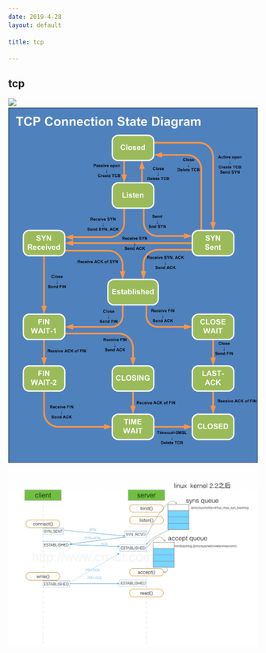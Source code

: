 ```yaml
---
date: 2019-4-28
layout: default

title: tcp

---
```


## tcp


![](https://github.com/garydai/garydai.github.com/raw/master/_posts/pic/tcp1.png)
![](https://github.com/garydai/garydai.github.com/raw/master/_posts/pic/tcp2.png)
![](https://github.com/garydai/garydai.github.com/raw/master/_posts/pic/tcp3.jpg)
